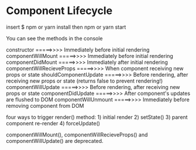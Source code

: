 # Component Lifecycle

insert $ npm or yarn install then npm or yarn start 

You can see the methods in the console


constructor               =====>>>> Immediately before initial rendering
componentWillMount        =====>>>> Immediately before initial rendering
componentDidMount         =====>>>> Immediately after initial rendering
componentWillRecieveProps =====>>>> When component receiving new props or state
shouldComponentUpdate     =====>>>> Before rendering, after receiving new props or state (returns false to prevent rendering!)
componentWillUpdate       =====>>>> Before rendering, after receiving new props or state
componentDidUpdate        =====>>>> After component's updates are flushed to DOM
componentWillUnmount      =====>>>> Immediately before removing component from DOM

four ways to trigger render() method:
    1) initial render
    2) setState()
    3) parent component re-render
    4) forceUpdate()

componentWillMount(), componentWillRecieveProps() and componentWillUpdate() are deprecated.